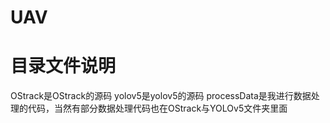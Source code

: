 # UAV
# 目录文件说明
OStrack是OStrack的源码
yolov5是yolov5的源码
processData是我进行数据处理的代码，当然有部分数据处理代码也在OStrack与YOLOv5文件夹里面
